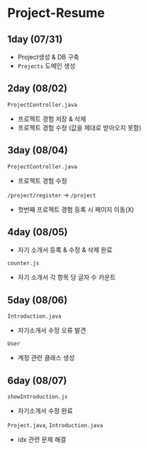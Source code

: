# Project-Resume

## 1day (07/31)
 - Project생성 & DB 구축
 - `Projects` 도메인 생성


## 2day (08/02)
 `ProjectController.java`
 - 프로젝트 경험 저장 & 삭제
 - 프로젝트 경험 수정 (값을 제대로 받아오지 못함)


## 3day (08/04)
 `ProjectController.java`
 - 프로젝트 경험 수정

 `/project/register` -> `/project`
- 첫번째 프로젝트 경험 등록 시 페이지 이동(X)


## 4day (08/05)
- 자기 소개서 등록 & 수정 & 삭제 완료

`counter.js`
- 자기 소개서 각 항목 당 글자 수 카운트

## 5day (08/06)
`Introduction.java`
- 자기소개서 수정 오류 발견

`User`
- 계정 관련 클래스 생성

## 6day (08/07)
 `showIntroduction.js`
 - 자기소개서 수정 완료
 
 `Project.java`, `Introduction.java`
 - idx 관련 문제 해결